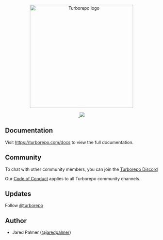 <p align="center">
   <img width="340" alt="Turborepo logo" src="https://user-images.githubusercontent.com/4060187/106504110-82f58d00-6494-11eb-87b7-a16d4f68bc5a.png">
</p>

<p align="center">  
  <a aria-label="NPM version" href="https://www.npmjs.com/package/turbo">
    <img alt="" src="https://badgen.net/npm/v/turbo">
  </a>
  <a aria-label="Vercel logo" href="https://vercel.com">
    <img src="https://badgen.net/badge/icon/Made%20By%20Vercel?icon=vercel&label&color=black&labelColor=black">
  </a>
</p>

## Documentation

Visit https://turborepo.com/docs to view the full documentation.

## Community

To chat with other community members, you can join the [Turborepo Discord](https://turborepo.org/discord)

Our [Code of Conduct](https://github.com/turborepo/turbo/blob/main/.github/CODE_OF_CONDUCT.md) applies to all Turborepo community channels.

## Updates

Follow [@turborepo](https://twitter.com/turborepo)

## Author

- Jared Palmer ([@jaredpalmer](https://twitter.com/jaredpalmer))

